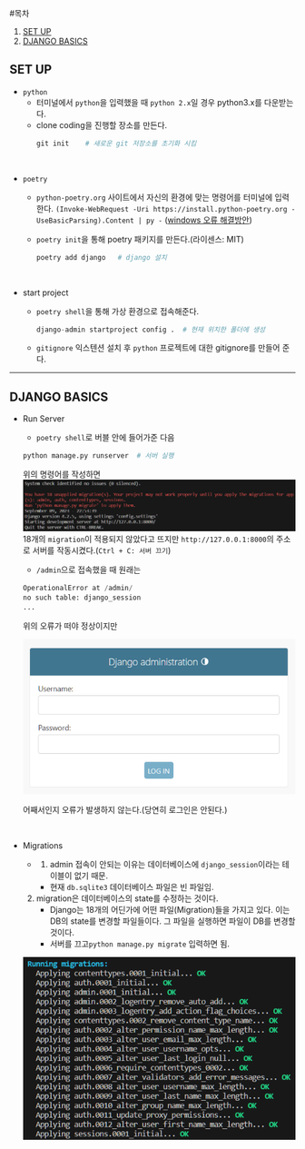 #목차
1. [SET UP](#set-up)
2. [DJANGO BASICS](#django-basics)

## SET UP

- `python`
    - 터미널에서 `python`을 입력했을 때 `python 2.x`일 경우 python3.x를 다운받는다.
    - clone coding을 진행할 장소를 만든다.
        ```python
        git init    # 새로운 git 저장소를 초기화 시킴
        ```

<br>

- `poetry`
    - `python-poetry.org` 사이트에서 자신의 환경에 맞는 명령어를 터미널에 입력한다.
    `(Invoke-WebRequest -Uri https://install.python-poetry.org -UseBasicParsing).Content | py -`
            ([windows 오류 해결방안](https://takeknowledge.tistory.com/145))
    - `poetry init`을 통해 poetry 패키지를 만든다.(라이센스: MIT)
    
        ```python
        poetry add django   # django 설치
        ```

<br>

- start project
    - `poetry shell`을 통해 가상 환경으로 접속해준다.
        ```python
        django-admin startproject config .  # 현재 위치한 폴더에 생성
        ```

    - `gitignore` 익스텐션 설치 후 `python` 프로젝트에 대한 gitignore를 만들어 준다.

---

## DJANGO BASICS
- Run Server
    - `poetry shell`로 버블 안에 들어가준 다음
    ```python
    python manage.py runserver  # 서버 실행
    ```

    위의 명령어를 작성하면 ![Alt text](image.png)
    18개의 `migration`이 적용되지 않았다고 뜨지만 `http://127.0.0.1:8000`의 주소로 서버를 작동시켰다.(`Ctrl + C: 서버 끄기`)
    <br>
    - `/admin`으로 접속했을 때 원래는
    ```python
    OperationalError at /admin/
    no such table: django_session
    ...
    ``` 
    위의 오류가 떠야 정상이지만 

    ![Alt text](image-1.png)

    어째서인지 오류가 발생하지 않는다.(당연히 로그인은 안된다.)

<br>

- Migrations
    - 1. admin 접속이 안되는 이유는 데이터베이스에 `django_session`이라는 테이블이 없기 때문.
        - 현재 `db.sqlite3` 데이터베이스 파일은 빈 파일임.
    2. migration은 데이터베이스의 state를 수정하는 것이다.
        - Django는 18개의 어딘가에 어떤 파일(Migration)들을 가지고 있다. 이는 DB의 state를 변경할 파일들이다. 그 파일을 실행하면 파일이 DB를 변경할 것이다.
        - 서버를 끄고`python manage.py migrate` 입력하면 됨.
    
    ![Alt text](image-2.png)
